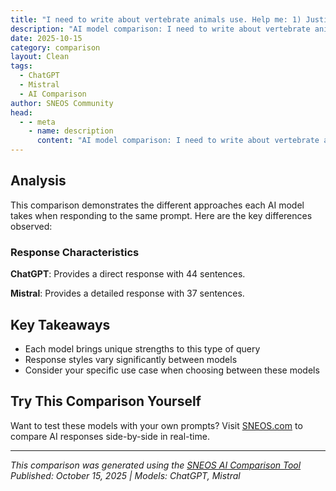 ```yaml
---
title: "I need to write about vertebrate animals use. Help me: 1) Justify use of animals and species choice"
description: "AI model comparison: I need to write about vertebrate animals use. Help me: 1) Justify use of animals and species choice..."
date: 2025-10-15
category: comparison
layout: Clean
tags:
  - ChatGPT
  - Mistral
  - AI Comparison
author: SNEOS Community
head:
  - - meta
    - name: description
      content: "AI model comparison: I need to write about vertebrate animals use. Help me: 1) Justify use of animals and species choice..."
---
```


<ChatComparison
  title="I need to write about vertebrate animals use. Help me: 1) Justify use of animals and species choice"
  prompt="I need to write about vertebrate animals use. Help me: 1) Justify use of animals and species choice"
  :responses='{"ChatGPT": "Certainly! When discussing the use of vertebrate animals, it is important to consider various contexts, including scientific research, education, conservation, and as companions. Here\u0027s an outline to help you justify the use of vertebrate animals and the choice of specific species:\n\n### Justification for the Use of Vertebrate Animals\n\n1. **Biological Similarities to Humans**:\n   - Many vertebrate species, especially mammals (e.g., mice, rats, primates), share significant genetic, physiological, and anatomical similarities with humans. This makes them valuable models for understanding human biology and diseases.\n   - Studying vertebrates can provide insights into human development, behavior, and health conditions, which is crucial for advancing medical research and treatment.\n\n2. **Ecological Importance**:\n   - Vertebrates play crucial roles in ecosystems as predators, prey, and keystone species. Their use in conservation efforts helps maintain ecological balance and biodiversity.\n   - Protecting vertebrate species can have cascading effects on the health of entire ecosystems, making their study essential for environmental science.\n\n3. **Educational Value**:\n   - Vertebrate animals are often used in educational settings to teach students about biology, ecology, anatomy, and the importance of conservation. \n   - Observing and interacting with vertebrates can enhance engagement and understanding of complex scientific concepts.\n\n4. **Veterinary Research and Animal Welfare**:\n   - Research involving vertebrate animals can lead to improvements in veterinary medicine, ensuring better health and welfare for domestic animals and livestock.\n   - Understanding vertebrate health can contribute to agricultural advancements, food security, and ethical animal care practices.\n\n5. **Regulatory and Ethical Considerations**:\n   - The use of vertebrate animals in research is governed by strict ethical guidelines and regulations (e.g., the 3Rs principle: Replacement, Reduction, Refinement), which aim to minimize suffering and ensure humane treatment.\n   - Researchers are required to justify the need for using vertebrates and to explore alternatives whenever possible.\n\n### Species Choice\n\n1. **Mice (Mus musculus)**:\n   - Commonly used in genetic, cancer, and neurological research due to their short life cycle and well-mapped genome.\n   - Mice can be genetically modified to exhibit specific traits, making them versatile models for studying human diseases.\n\n2. **Rats (Rattus norvegicus)**:\n   - Used in behavioral studies, neuroscience, and pharmacology. Their larger size compared to mice allows for more detailed physiological experiments.\n\n3. **Zebrafish (Danio rerio)**:\n   - An excellent model for developmental biology studies due to their transparent embryos and rapid development.\n   - Used extensively in genetic and drug screening research.\n\n4. **Primates (e.g., Macaques)**:\n   - Closely related to humans genetically and behaviorally, making them important for research in psychology, neuroscience, and the study of complex diseases that mirror human conditions.\n   - Their use is subject to the highest ethical scrutiny given their cognitive abilities.\n\n5. **Dogs and Cats**:\n   - Used in veterinary research and studies related to human-animal interactions. Their role as companions and service animals highlights the importance of understanding their health and behavior.\n   - Dogs are also used in studies related to genetics, cancer, and behavior.\n\n### Conclusion\n\nThe use of vertebrate animals is justified by their critical role in advancing scientific knowledge, enhancing education, supporting conservation efforts, and improving animal and human health. The careful selection of species, based on ethical, biological, and practical considerations, ensures that the benefits of research outweigh the ethical implications of using these animals. Continuing to pursue humane and responsible research practices is essential for the future of science and animal welfare.", "Mistral": "Certainly! Writing about the use of vertebrate animals in various contexts, such as scientific research, conservation, agriculture, and companionship, requires a balanced approach that considers ethical, scientific, and practical aspects. Here\u2019s a structured way to justify the use of animals and the choice of species:\n\n### 1. Justification for the Use of Vertebrate Animals\n\n#### Scientific Research\n- **Medical Advancements**: Vertebrate animals, particularly mammals, share many physiological and genetic similarities with humans. This makes them valuable models for studying diseases, developing new treatments, and testing the safety and efficacy of drugs.\n- **Basic Research**: Understanding fundamental biological processes, such as development, aging, and immune responses, often requires the use of animal models. This knowledge can lead to breakthroughs in various fields, including biology, medicine, and environmental science.\n- **Ethical Considerations**: While the use of animals in research is controversial, it is often justified by the potential benefits to human and animal health. Strict regulations and ethical guidelines ensure that animal welfare is prioritized, and the number of animals used is minimized.\n\n#### Conservation\n- **Ecological Studies**: Vertebrate animals play crucial roles in ecosystems. Studying their behaviors, habitats, and interactions with other species can inform conservation strategies and help protect biodiversity.\n- **Endangered Species**: Research on endangered vertebrates can provide insights into their biology and ecology, aiding in the development of effective conservation plans.\n\n#### Agriculture\n- **Food Production**: Vertebrate animals, such as cattle, pigs, and poultry, are essential for food production. Sustainable farming practices and animal welfare standards ensure that these animals are treated humanely.\n- **Livestock Research**: Studying livestock can lead to improvements in animal health, productivity, and sustainability, benefiting both farmers and consumers.\n\n#### Companionship\n- **Pets**: Vertebrate animals, particularly dogs and cats, provide companionship and emotional support to humans. They also play important roles in therapy and service work.\n- **Ethical Treatment**: Responsible pet ownership involves providing proper care, nutrition, and veterinary attention to ensure the well-being of companion animals.\n\n### 2. Choice of Species\n\n#### Scientific Research\n- **Mice and Rats**: These rodents are commonly used due to their small size, short lifespan, and genetic similarity to humans. They are easy to breed and maintain in laboratory settings.\n- **Primates**: Non-human primates, such as monkeys and apes, are used for research on complex cognitive and behavioral processes, as well as for testing drugs and vaccines.\n- **Zebrafish**: These small fish are valuable for studying developmental biology and genetics due to their transparent embryos and rapid development.\n\n#### Conservation\n- **Flagship Species**: Charismatic vertebrates, such as elephants, tigers, and pandas, often serve as flagship species for conservation efforts. Their popularity can attract funding and public support.\n- **Keystone Species**: Vertebrates that play critical roles in their ecosystems, such as wolves and sea otters, are studied to understand their impact on biodiversity and ecosystem health.\n\n#### Agriculture\n- **Cattle, Pigs, and Poultry**: These animals are chosen for their efficiency in converting feed into meat and other products. They are also studied to improve farming practices and animal health.\n- **Fish**: Aquaculture involves the farming of fish, such as salmon and tilapia, to meet the growing demand for seafood. Research focuses on sustainable practices and disease management.\n\n#### Companionship\n- **Dogs and Cats**: These animals are popular pets due to their ability to form strong bonds with humans. They are also used in research on animal behavior and cognition.\n- **Birds and Reptiles**: These vertebrates are chosen for their unique characteristics and the enrichment they provide to their owners. Research focuses on their care and welfare.\n\n### Conclusion\n\nThe use of vertebrate animals in various fields is justified by the significant benefits they provide to human health, scientific knowledge, conservation efforts, and emotional well-being. The choice of species is carefully considered based on their suitability for the intended purpose, ethical considerations, and the potential for minimizing harm. Strict regulations and ethical guidelines ensure that animal welfare is a top priority in all contexts."}' published-date="{DateTime.UtcNow:HH:mm}"
/>

## Analysis

This comparison demonstrates the different approaches each AI model takes when responding to the same prompt. Here are the key differences observed:

### Response Characteristics

**ChatGPT**: Provides a direct response with 44 sentences. 

**Mistral**: Provides a detailed response with 37 sentences. 

## Key Takeaways

- Each model brings unique strengths to this type of query
- Response styles vary significantly between models
- Consider your specific use case when choosing between these models

## Try This Comparison Yourself

Want to test these models with your own prompts? Visit [SNEOS.com](https://sneos.com) to compare AI responses side-by-side in real-time.

---

*This comparison was generated using the [SNEOS AI Comparison Tool](https://sneos.com)*
*Published: October 15, 2025 | Models: ChatGPT, Mistral*
